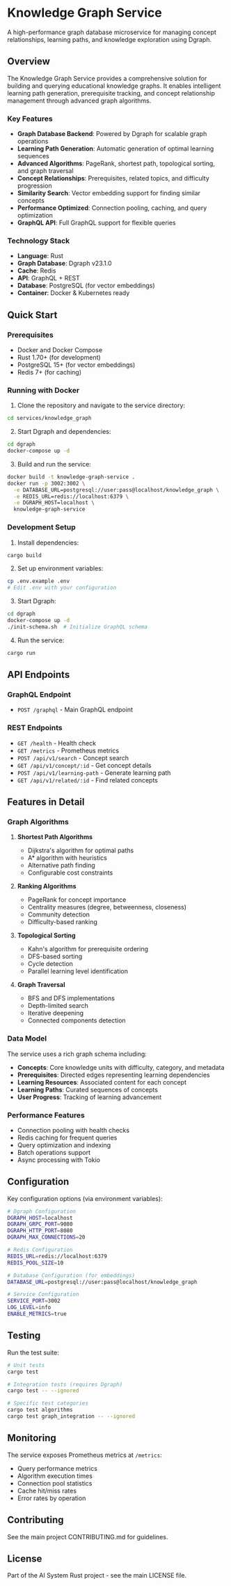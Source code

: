 # Knowledge Graph Service

A high-performance graph database microservice for managing concept relationships, learning paths, and knowledge exploration using Dgraph.

## Overview

The Knowledge Graph Service provides a comprehensive solution for building and querying educational knowledge graphs. It enables intelligent learning path generation, prerequisite tracking, and concept relationship management through advanced graph algorithms.

### Key Features

- **Graph Database Backend**: Powered by Dgraph for scalable graph operations
- **Learning Path Generation**: Automatic generation of optimal learning sequences
- **Advanced Algorithms**: PageRank, shortest path, topological sorting, and graph traversal
- **Concept Relationships**: Prerequisites, related topics, and difficulty progression
- **Similarity Search**: Vector embedding support for finding similar concepts
- **Performance Optimized**: Connection pooling, caching, and query optimization
- **GraphQL API**: Full GraphQL support for flexible queries

### Technology Stack

- **Language**: Rust
- **Graph Database**: Dgraph v23.1.0
- **Cache**: Redis
- **API**: GraphQL + REST
- **Database**: PostgreSQL (for vector embeddings)
- **Container**: Docker & Kubernetes ready

## Quick Start

### Prerequisites

- Docker and Docker Compose
- Rust 1.70+ (for development)
- PostgreSQL 15+ (for vector embeddings)
- Redis 7+ (for caching)

### Running with Docker

1. Clone the repository and navigate to the service directory:
```bash
cd services/knowledge_graph
```

2. Start Dgraph and dependencies:
```bash
cd dgraph
docker-compose up -d
```

3. Build and run the service:
```bash
docker build -t knowledge-graph-service .
docker run -p 3002:3002 \
  -e DATABASE_URL=postgresql://user:pass@localhost/knowledge_graph \
  -e REDIS_URL=redis://localhost:6379 \
  -e DGRAPH_HOST=localhost \
  knowledge-graph-service
```

### Development Setup

1. Install dependencies:
```bash
cargo build
```

2. Set up environment variables:
```bash
cp .env.example .env
# Edit .env with your configuration
```

3. Start Dgraph:
```bash
cd dgraph
docker-compose up -d
./init-schema.sh  # Initialize GraphQL schema
```

4. Run the service:
```bash
cargo run
```

## API Endpoints

### GraphQL Endpoint
- `POST /graphql` - Main GraphQL endpoint

### REST Endpoints
- `GET /health` - Health check
- `GET /metrics` - Prometheus metrics
- `POST /api/v1/search` - Concept search
- `GET /api/v1/concept/:id` - Get concept details
- `POST /api/v1/learning-path` - Generate learning path
- `GET /api/v1/related/:id` - Find related concepts

## Features in Detail

### Graph Algorithms

1. **Shortest Path Algorithms**
   - Dijkstra's algorithm for optimal paths
   - A* algorithm with heuristics
   - Alternative path finding
   - Configurable cost constraints

2. **Ranking Algorithms**
   - PageRank for concept importance
   - Centrality measures (degree, betweenness, closeness)
   - Community detection
   - Difficulty-based ranking

3. **Topological Sorting**
   - Kahn's algorithm for prerequisite ordering
   - DFS-based sorting
   - Cycle detection
   - Parallel learning level identification

4. **Graph Traversal**
   - BFS and DFS implementations
   - Depth-limited search
   - Iterative deepening
   - Connected components detection

### Data Model

The service uses a rich graph schema including:

- **Concepts**: Core knowledge units with difficulty, category, and metadata
- **Prerequisites**: Directed edges representing learning dependencies
- **Learning Resources**: Associated content for each concept
- **Learning Paths**: Curated sequences of concepts
- **User Progress**: Tracking of learning advancement

### Performance Features

- Connection pooling with health checks
- Redis caching for frequent queries
- Query optimization and indexing
- Batch operations support
- Async processing with Tokio

## Configuration

Key configuration options (via environment variables):

```bash
# Dgraph Configuration
DGRAPH_HOST=localhost
DGRAPH_GRPC_PORT=9080
DGRAPH_HTTP_PORT=8080
DGRAPH_MAX_CONNECTIONS=20

# Redis Configuration
REDIS_URL=redis://localhost:6379
REDIS_POOL_SIZE=10

# Database Configuration (for embeddings)
DATABASE_URL=postgresql://user:pass@localhost/knowledge_graph

# Service Configuration
SERVICE_PORT=3002
LOG_LEVEL=info
ENABLE_METRICS=true
```

## Testing

Run the test suite:
```bash
# Unit tests
cargo test

# Integration tests (requires Dgraph)
cargo test -- --ignored

# Specific test categories
cargo test algorithms
cargo test graph_integration -- --ignored
```

## Monitoring

The service exposes Prometheus metrics at `/metrics`:

- Query performance metrics
- Algorithm execution times
- Connection pool statistics
- Cache hit/miss rates
- Error rates by operation

## Contributing

See the main project CONTRIBUTING.md for guidelines.

## License

Part of the AI System Rust project - see the main LICENSE file.